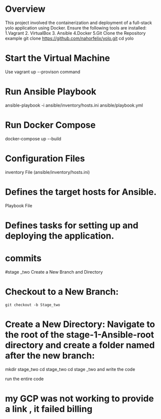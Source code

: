 # Overview
This project involved the containerization and deployment of a full-stack yolo application using Docker.
Ensure the following tools are installed:
  1.Vagrant
  2. VirtualBox
  3. Ansible
  4.Docker
  5.Git
Clone the Repository
example 
git clone https://github.com/nahorfelix/yolo.git
 cd yolo

# Start the Virtual Machine
Use vagrant up --provison command
# Run Ansible Playbook
ansible-playbook -i ansible/inventory/hosts.ini ansible/playbook.yml

# Run Docker Compose
docker-compose up --build
# Configuration Files
  inventory File (ansible/inventory/hosts.ini)
  # Defines the target hosts for Ansible.
  Playbook File 
  # Defines tasks for setting up and deploying the application.

  # commits 

 #stage _two 
 Create a New Branch and Directory
   # Checkout to a New Branch:
    git checkout -b Stage_two
# Create a New Directory: Navigate to the root of the stage-1-Ansible-root directory and create a folder named after the new branch:
  mkdir stage_two
  cd stage_two
 cd stage _two and write the code 
 
run the entire code
#  my GCP was not working to provide a link , it failed billing 